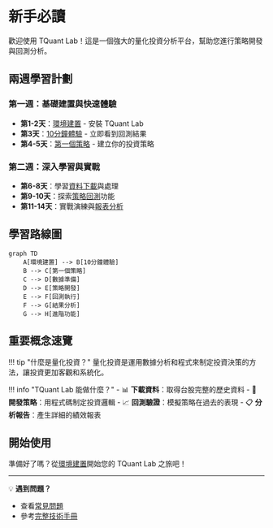 # 新手必讀

歡迎使用 TQuant Lab！這是一個強大的量化投資分析平台，幫助您進行策略開發與回測分析。

## 兩週學習計劃

### 第一週：基礎建置與快速體驗
- **第1-2天**：[環境建置](setup.md) - 安裝 TQuant Lab
- **第3天**：[10分鐘體驗](quick-demo.md) - 立即看到回測結果
- **第4-5天**：[第一個策略](first-strategy.md) - 建立你的投資策略

### 第二週：深入學習與實戰
- **第6-8天**：學習[資料下載](../example/documents3.md)與處理
- **第9-10天**：探索[策略回測](../example/documents55.md)功能
- **第11-14天**：實戰演練與[報表分析](../example/documents4.md)

## 學習路線圖

```mermaid
graph TD
    A[環境建置] --> B[10分鐘體驗]
    B --> C[第一個策略]
    C --> D[數據準備]
    D --> E[策略開發]
    E --> F[回測執行]
    F --> G[結果分析]
    G --> H[進階功能]
```

## 重要概念速覽

!!! tip "什麼是量化投資？"
    量化投資是運用數據分析和程式來制定投資決策的方法，讓投資更加客觀和系統化。

!!! info "TQuant Lab 能做什麼？"
    - 📊 **下載資料**：取得台股完整的歷史資料
    - 🧠 **開發策略**：用程式碼制定投資邏輯
    - 📈 **回測驗證**：模擬策略在過去的表現
    - 📋 **分析報告**：產生詳細的績效報表

## 開始使用

準備好了嗎？從[環境建置](setup.md)開始您的 TQuant Lab 之旅吧！

---

💡 **遇到問題？**
- 查看[常見問題](../example/documents37.md)
- 參考[完整技術手冊](../example/documents1.md)
